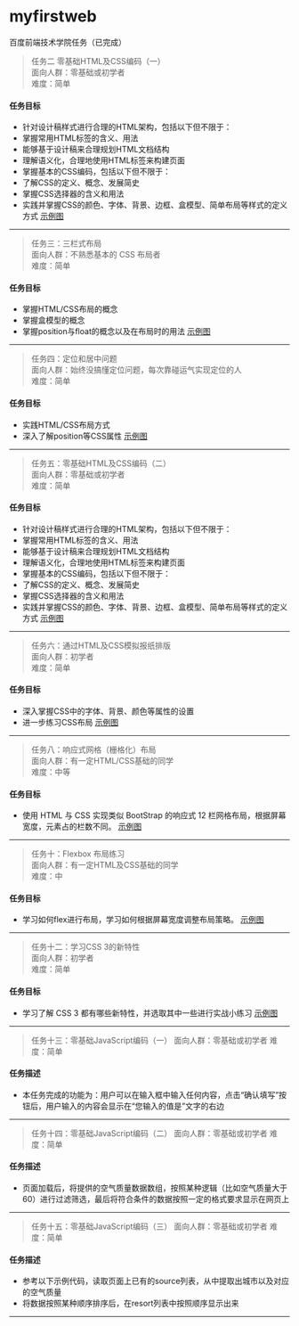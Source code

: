 # myfirstweb
百度前端技术学院任务（已完成）
> 任务二 零基础HTML及CSS编码（一）  
面向人群：零基础或初学者  
难度：简单

#### 任务目标
* 针对设计稿样式进行合理的HTML架构，包括以下但不限于：
* 掌握常用HTML标签的含义、用法
* 能够基于设计稿来合理规划HTML文档结构
* 理解语义化，合理地使用HTML标签来构建页面
* 掌握基本的CSS编码，包括以下但不限于：
* 了解CSS的定义、概念、发展简史
* 掌握CSS选择器的含义和用法
* 实践并掌握CSS的颜色、字体、背景、边框、盒模型、简单布局等样式的定义方式
[示例图](http://7xrp04.com1.z0.glb.clouddn.com/task_1_2_1.jpg "task_1_2_1.jpg")

---

> 任务三：三栏式布局  
面向人群：不熟悉基本的 CSS 布局者   
难度：简单

#### 任务目标
* 掌握HTML/CSS布局的概念
* 掌握盒模型的概念
* 掌握position与float的概念以及在布局时的用法
[示例图](http://7xrp04.com1.z0.glb.clouddn.com/task_1_3_1.png "task_1_3_1.png")

---

> 任务四：定位和居中问题  
面向人群：始终没搞懂定位问题，每次靠碰运气实现定位的人  
难度：简单

#### 任务目标
* 实践HTML/CSS布局方式
* 深入了解position等CSS属性
[示例图](http://7xrp04.com1.z0.glb.clouddn.com/task_1_4_1.png "task_1_4_1.png")

---

> 任务五：零基础HTML及CSS编码（二）  
面向人群：零基础或初学者  
难度：简单

#### 任务目标
* 针对设计稿样式进行合理的HTML架构，包括以下但不限于：
* 掌握常用HTML标签的含义、用法
* 能够基于设计稿来合理规划HTML文档结构
* 理解语义化，合理地使用HTML标签来构建页面
* 掌握基本的CSS编码，包括以下但不限于：
* 了解CSS的定义、概念、发展简史
* 掌握CSS选择器的含义和用法
* 实践并掌握CSS的颜色、字体、背景、边框、盒模型、简单布局等样式的定义方式
[示例图](http://7xrp04.com1.z0.glb.clouddn.com/task_1_5_1.jpg "task_1_5_1.jpg")

---

> 任务六：通过HTML及CSS模拟报纸排版  
面向人群：初学者  
难度：简单

#### 任务目标
* 深入掌握CSS中的字体、背景、颜色等属性的设置
* 进一步练习CSS布局
[示例图](http://7xrp04.com1.z0.glb.clouddn.com/task_1_6_2.jpg "task_1_6_2.jpg")

---

> 任务八：响应式网格（栅格化）布局  
面向人群：有一定HTML/CSS基础的同学  
难度：中等

#### 任务目标
* 使用 HTML 与 CSS 实现类似 BootStrap 的响应式 12 栏网格布局，根据屏幕宽度，元素占的栏数不同。
[示例图](http://7xrp04.com1.z0.glb.clouddn.com/task_1_8_1.png "task_1_8_1.png")

---

>任务十：Flexbox 布局练习  
面向人群：有一定HTML及CSS基础的同学  
难度：中  

#### 任务目标
* 学习如何flex进行布局，学习如何根据屏幕宽度调整布局策略。
[示例图](http://7xrp04.com1.z0.glb.clouddn.com/task_1_10_1.png "task_1_10_1.png")

---

>任务十二：学习CSS 3的新特性  
面向人群：初学者  
难度：简单  

#### 任务目标
* 学习了解 CSS 3 都有哪些新特性，并选取其中一些进行实战小练习
[示例图](http://7xrp04.com1.z0.glb.clouddn.com/task_1_12_1.jpg "task_1_12_1.jpg")

---

>任务十三：零基础JavaScript编码（一） 
面向人群：零基础或初学者 
难度：简单 

#### 任务描述
* 本任务完成的功能为：用户可以在输入框中输入任何内容，点击“确认填写”按钮后，用户输入的内容会显示在“您输入的值是”文字的右边

---

>任务十四：零基础JavaScript编码（二） 
面向人群：零基础或初学者 
难度：简单 

#### 任务描述
* 页面加载后，将提供的空气质量数据数组，按照某种逻辑（比如空气质量大于60）进行过滤筛选，最后将符合条件的数据按照一定的格式要求显示在网页上

---

>任务十五：零基础JavaScript编码（三） 
面向人群：零基础或初学者 
难度：简单 

#### 任务描述
* 参考以下示例代码，读取页面上已有的source列表，从中提取出城市以及对应的空气质量
* 将数据按照某种顺序排序后，在resort列表中按照顺序显示出来

---